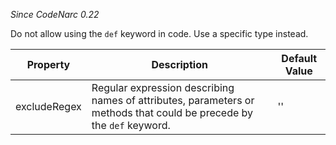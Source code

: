 

*Since CodeNarc 0.22*

Do not allow using the `def` keyword in code. Use a specific type instead.

| Property                    | Description            | Default Value    |
|-----------------------------|------------------------|------------------|
| excludeRegex                | Regular expression describing names of attributes, parameters or methods that could be precede by the `def` keyword.     | '' |
